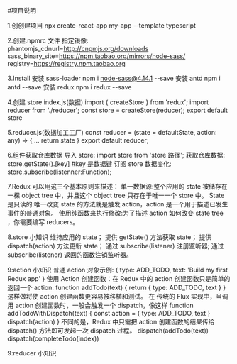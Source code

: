 #项目说明

1.创创建项目 npx create-react-app my-app --template typescript

2.创建.npmrc 文件 指定镜像:
    phantomjs_cdnurl=http://cnpmjs.org/downloads
    sass_binary_site=https://npm.taobao.org/mirrors/node-sass/
    registry=https://registry.npm.taobao.org
    
3.Install
    安装 sass-loader npm i node-sass@4.14.1 --save
    安装 antd npm i antd --save
    安装 redux npm i redux --save

4.创建 store
    index.js(数据)
    import { createStore } from 'redux';
    import reducer from './reducer';
    const store = createStore(reducer);
    export default store

5.reducer.js(数据加工工厂)
    const reducer = (state = defaultState, action: any) => {
    ...
    return state
    }
    export default reducer;

6.组件获取仓库数据
    导入 store: import store from 'store 路径';
    获取仓库数据: store.getState().[key] #key 是数据键
    订阅 store 数据变化: store.subscribe(listenner:Function);

7.Redux 可以用这三个基本原则来描述：
    单一数据源:整个应用的 state 被储存在一棵 object tree 中，并且这个 object tree 只存在于唯一一个 store 中。
    State 是只读的:唯一改变 state 的方法就是触发 action，action 是一个用于描述已发生事件的普通对象。
    使用纯函数来执行修改:为了描述 action 如何改变 state tree ，你需要编写 reducers。

8.store 小知识
    维持应用的 state；
    提供 getState() 方法获取 state；
    提供 dispatch(action) 方法更新 state；
    通过 subscribe(listener) 注册监听器;
    通过 subscribe(listener) 返回的函数注销监听器。

9:action 小知识
    普通 action 对象示例:
    {
        type: ADD_TODO,
        text: 'Build my first Redux app'
    }
    使用 Action 创建函数：在 Redux 中的 action 创建函数只是简单的返回一个 action:
    function addTodo(text) {
        return {
        type: ADD_TODO,
        text
        }
    }
    这样做将使 action 创建函数更容易被移植和测试。
    在 传统的 Flux 实现中，当调用 action 创建函数时，一般会触发一个 dispatch，像这样
    function addTodoWithDispatch(text) {
      const action = {
        type: ADD_TODO,
        text
      }
      dispatch(action)
    }
    不同的是，Redux 中只需把 action 创建函数的结果传给 dispatch() 方法即可发起一次 dispatch 过程。
    dispatch(addTodo(text))
    dispatch(completeTodo(index))


9:reducer 小知识